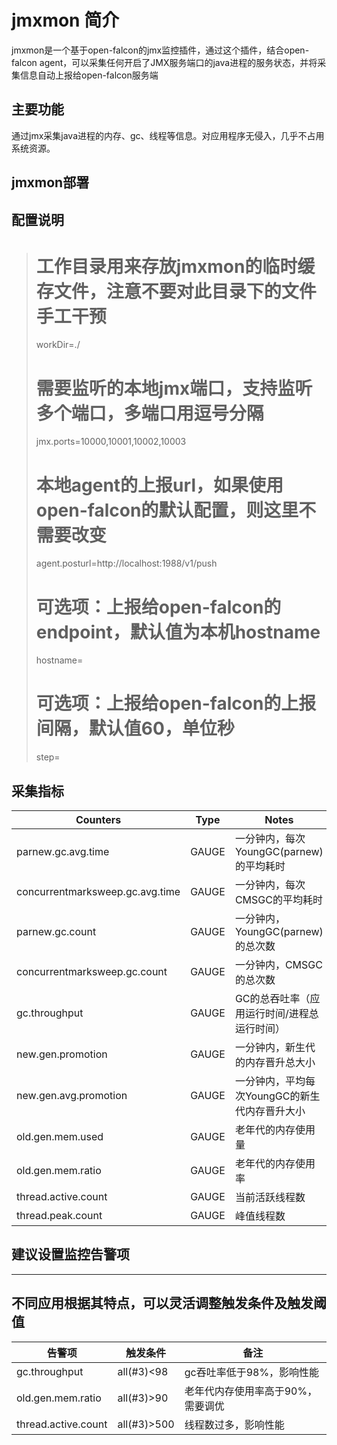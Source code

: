 # jmxmon 简介
jmxmon是一个基于open-falcon的jmx监控插件，通过这个插件，结合open-falcon agent，可以采集任何开启了JMX服务端口的java进程的服务状态，并将采集信息自动上报给open-falcon服务端

## 主要功能
通过jmx采集java进程的内存、gc、线程等信息。对应用程序无侵入，几乎不占用系统资源。

## jmxmon部署

## 配置说明

> # 工作目录用来存放jmxmon的临时缓存文件，注意不要对此目录下的文件手工干预
> workDir=./
> 
> # 需要监听的本地jmx端口，支持监听多个端口，多端口用逗号分隔
> jmx.ports=10000,10001,10002,10003
> 
> # 本地agent的上报url，如果使用open-falcon的默认配置，则这里不需要改变
> agent.posturl=http://localhost:1988/v1/push
> 
> # 可选项：上报给open-falcon的endpoint，默认值为本机hostname
> hostname=
> 
> # 可选项：上报给open-falcon的上报间隔，默认值60，单位秒
> step=

## 采集指标
| Counters | Type | Notes|
|-----|------|------|
| parnew.gc.avg.time  | GAUGE  | 一分钟内，每次YoungGC(parnew)的平均耗时  |
| concurrentmarksweep.gc.avg.time  | GAUGE  | 一分钟内，每次CMSGC的平均耗时  |
| parnew.gc.count  | GAUGE  | 一分钟内，YoungGC(parnew)的总次数  |
| concurrentmarksweep.gc.count  | GAUGE  | 一分钟内，CMSGC的总次数  |
| gc.throughput  | GAUGE  | GC的总吞吐率（应用运行时间/进程总运行时间）  |
| new.gen.promotion  | GAUGE  | 一分钟内，新生代的内存晋升总大小  |
| new.gen.avg.promotion  | GAUGE  | 一分钟内，平均每次YoungGC的新生代内存晋升大小  |
| old.gen.mem.used  | GAUGE  | 老年代的内存使用量  |
| old.gen.mem.ratio  | GAUGE  | 老年代的内存使用率  |
| thread.active.count  | GAUGE  | 当前活跃线程数  |
| thread.peak.count  | GAUGE  | 峰值线程数  |

## 建议设置监控告警项
-----------------------------
不同应用根据其特点，可以灵活调整触发条件及触发阈值
-----------------------------
| 告警项 | 触发条件 | 备注|
|-----|------|------|
| gc.throughput  | all(#3)<98  | gc吞吐率低于98%，影响性能  |
| old.gen.mem.ratio  | all(#3)>90  | 老年代内存使用率高于90%，需要调优  |
| thread.active.count  | all(#3)>500  | 线程数过多，影响性能  |
